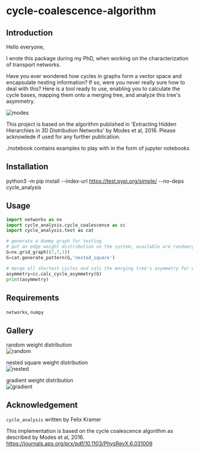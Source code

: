 # cycle-coalescence-algorithm
##  Introduction
Hello everyone,

I wrote this package during my PhD, when working on the characterization of transport networks.

Have you ever wondered how cycles in graphs form a vector space and encapsulate nesting information? If so, were you never really sure how to deal with this? Here is a tool ready to use, enabling you to calculate the cycle bases, mapping them onto a merging tree, and analyze this tree's asymmetry.

![modes](./gallery/modes_merging_algorithm.png)

This project is based on the algorithm published in 'Extracting Hidden Hierarchies in 3D Distribution Networks' by Modes et al, 2016. Please acknowlede if used for any further publication.

  ./notebook contains examples to play with in the form of jupyter notebooks
##  Installation
python3 -m pip install --index-url https://test.pypi.org/simple/ --no-deps cycle_analysis
##  Usage

```python
import networkx as nx
import cycle_analysis.cycle_coalescence as cc
import cycle_analysis.test as cat

# generate a dummy graph for testing
# put an edge weight distribution on the system, available are random/gradient/nested_square
G=nx.grid_graph((7,7,1))
G=cat.generate_pattern(G,'nested_square')

# merge all shortest cycles and calc the merging tree's asymmetry for each branch
asymmetry=cc.calc_cycle_asymmetry(G)
print(asymmetry)
```

##  Requirements
``` networkx ```, ``` numpy ```
##  Gallery
random weight distribution\
![random](./gallery/random.png)

nested square weight distribution\
![nested](./gallery/nested_square.png)

gradient weight distribution\
![gradient](./gallery/gradient.png)
## Acknowledgement
```cycle_analysis``` written by Felix Kramer

This implementation is based on the cycle coalescence algorithm as described by Modes et al, 2016.
https://journals.aps.org/prx/pdf/10.1103/PhysRevX.6.031009
